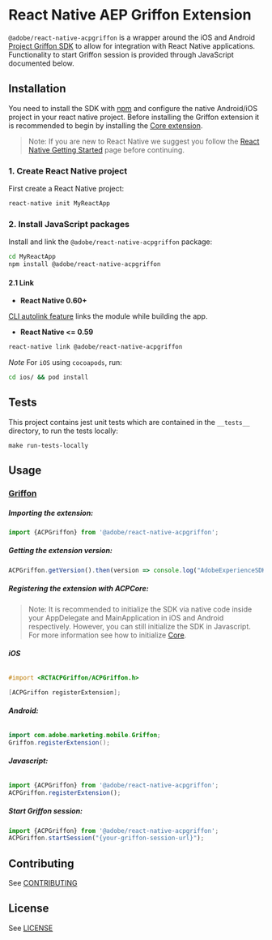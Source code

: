 # React Native AEP Griffon Extension


`@adobe/react-native-acpgriffon` is a wrapper around the iOS and Android [Project Griffon SDK](https://aep-sdks.gitbook.io/docs/beta/project-griffon) to allow for integration with React Native applications. Functionality to start Griffon session is provided through JavaScript documented below.


## Installation

You need to install the SDK with [npm](https://www.npmjs.com/) and configure the native Android/iOS project in your react native project. Before installing the Griffon extension it is recommended to begin by installing the [Core extension](https://github.com/adobe/react-native-acpcore).

> Note: If you are new to React Native we suggest you follow the [React Native Getting Started](<https://facebook.github.io/react-native/docs/getting-started.html>) page before continuing.

### 1. Create React Native project

First create a React Native project:

```bash
react-native init MyReactApp
```

### 2. Install JavaScript packages

Install and link the `@adobe/react-native-acpgriffon` package:

```bash
cd MyReactApp
npm install @adobe/react-native-acpgriffon
```

#### 2.1 Link
- **React Native 0.60+**


[CLI autolink feature](https://github.com/react-native-community/cli/blob/master/docs/autolinking.md) links the module while building the app.


- **React Native <= 0.59**


```bash
react-native link @adobe/react-native-acpgriffon
```

*Note* For `iOS` using `cocoapods`, run:

```bash
cd ios/ && pod install
```

## Tests
This project contains jest unit tests which are contained in the `__tests__` directory, to run the tests locally:
```
make run-tests-locally
```

## Usage

### [Griffon](https://aep-sdks.gitbook.io/docs/beta/project-griffon/using-project-griffon)

##### Importing the extension:
```javascript
import {ACPGriffon} from '@adobe/react-native-acpgriffon';
```

##### Getting the extension version:

```javascript
ACPGriffon.getVersion().then(version => console.log("AdobeExperienceSDK: ACPGriffon version: " + version));
```

##### Registering the extension with ACPCore:

> Note: It is recommended to initialize the SDK via native code inside your AppDelegate and MainApplication in iOS and Android respectively. However, you can still initialize the SDK in Javascript. For more information see how to initialize [Core](https://github.com/adobe/react-native-acpcore#initializing-the-sdk). 

###### **iOS**
```objective-c
#import <RCTACPGriffon/ACPGriffon.h>

[ACPGriffon registerExtension];
```

###### **Android:**
```java
import com.adobe.marketing.mobile.Griffon;
Griffon.registerExtension();
```

###### **Javascript:**
```javascript
import {ACPGriffon} from '@adobe/react-native-acpgriffon';
ACPGriffon.registerExtension();
```

##### Start Griffon session:

```javascript
import {ACPGriffon} from '@adobe/react-native-acpgriffon';
ACPGriffon.startSession("{your-griffon-session-url}");
```

## Contributing
See [CONTRIBUTING](CONTRIBUTING.md)

## License
See [LICENSE](LICENSE)
